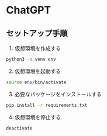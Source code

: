 # ChatGPT

## セットアップ手順

1. 仮想環境を作成する

```bash
python3 -m venv env
```

2. 仮想環境を起動する

```bash
source env/bin/activate
```

3. 必要なパッケージをインストールする

```bash
pip install -r requirements.txt
```

4. 仮想環境を停止する

```bash
deactivate
```